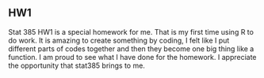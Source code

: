 ## HW1

Stat 385 HW1 is a special homework for me. That is my first time using R to do work. It is amazing to create something by coding, I felt like I put different parts of codes together and then they become one big thing like a function. I am proud to see what I have done for the homework. I appreciate the opportunity that stat385 brings to me.
